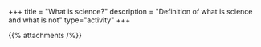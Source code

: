 +++
title = "What is science?"
description = "Definition of what is science and what is not"
type="activity"
+++

{{% attachments /%}}